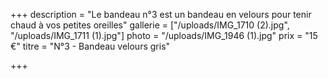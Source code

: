 +++
description = "Le bandeau n°3 est un bandeau en velours pour tenir chaud à vos petites oreilles"
gallerie = ["/uploads/IMG_1710 (2).jpg", "/uploads/IMG_1711 (1).jpg"]
photo = "/uploads/IMG_1946 (1).jpg"
prix = "15 €"
titre = "N°3 - Bandeau velours gris"

+++
